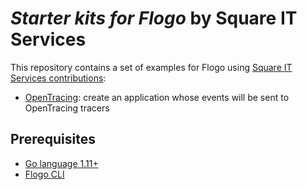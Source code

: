 # *Starter kits for Flogo* by Square IT Services

This repository contains a set of examples for Flogo using [Square IT Services contributions](https://github.com/square-it?q=flogo&type=source#org-repositories):

* [OpenTracing](./opentracing/README.md): create an application whose events will be sent to OpenTracing tracers

## Prerequisites

* [Go language 1.11+](https://golang.org)
* [Flogo CLI](https://github.com/project-flogo/cli)

